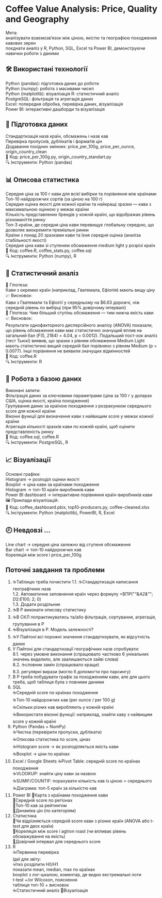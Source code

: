 # Coffee Value Analysis: Price, Quality and Geography
Мета:   
аналізувати взаємозв’язок між ціною, якістю та географією походження кавових зерен   
поєднати аналіз у R, Python, SQL, Excel та Power BI, демонструючи навички роботи з даними  

## 🛠 Використані технології  
Python (pandas): підготовка даних до роботи  
Python (numpy): робота з масивами чисел  
Python (matplotlib): візуалізація 
R:  статистичний аналіз  
PostgreSQL: фільтрація та агрегація даних  
Excel: попередня обробка, перевірка даних, візуалізація   
Power BI: інтерактивні дашборди та візуалізація  

## 🧹 Підготовка даних  
Стандартизація назв країн, обсмажень і назв кав  
Перевірка пропусків, дублікатів і форматів цін  
Додавання похідних змінних: price_per_100g, price_per_ounce, origin_country_clean  
📄 Код: price_per_100g.py, origin_country_standart.py  
🔍 Інструменти: Python (pandas)  

## 📊 Описова статистика    
Середня ціна за 100 г кави для всієї вибірки та порівняння між країнами  
Топ-10 найдорожчих сортів (за ціною на 100 г)  
Середня оцінка якості для кожної країни та найкращі зразки — кава з максимальною оцінкою у межах країни  
Кількість представлених брендів у кожній країні, що відображає рівень різноманіття ринку  
Топ-3 країни, де середня ціна кави перевищує глобальну середню, що дозволяє виокремити преміальні ринки  
Країни з понад 20 зразками кави та їхня середня оцінка (аналіза стабільності якості)  
Середня ціна кави зі ступенем обсмаження medium light у розрізі країн  
📄 Код: coffee.R, coffee_stats.py, coffee.sql  
🔍 Інструменти: Python (numpy), R  

## 🧠 Статистичний аналіз
💭 Гіпотеза:  
Кави з окремих країн (наприклад, Гватемала, Ефіопія) мають вищу ціну  
📈 Висновок:  
Кави з Гватемали та Ефіопії у середньому на $6.63 дорожчі, ніж середній рівень по вибірці (при 95% довірчому інтервалі)  
💭 Гіпотеза: 
Чим більший ступінь обсмаження — тим нижча якість кави    
📈 Висновок:   
Результати однофакторного дисперсійного аналізу (ANOVA) показали, що рівень обсмаження кави має статистично значущий вплив на загальний бал (F(5, 2184) = 4.04, p = 0.0012).
Подальший пост-хок аналіз (тест Тьюкі) виявив, що зразки з рівнем обсмаження Medium Light мають статистично вищий середній бал порівняно з рівнем Medium (p = 0.0077). Інші порівняння не виявили значущих відмінностей  
📄 Код: coffee.R  
🔍 Інструменти: R  

## 🧮 Робота з базою даних
Виконані запити:   
Фільтрація даних за ключовими параметрами (ціна за 100 г у доларах США, оцінка якості, країна походження)  
Групування даних за країною походження з розрахунком середнього score для кожної країни  
Віконні функції для визначення кави з найвищим score у межах кожної країни  
Агрегація кількості зразків кави по кожній країні, щоб оцінити представленість ринку  
📄 Код: coffee.sql, coffee.R   
🔍 Інструменти: PostgreSQL, R  

## 📈 Візуалізації   
Основні графіки:  
Histogram → розподіл оцінки якості   
Boxplot → ціна кави за країнами походження  
Histogram → топ-10 країн-виробників кави  
Power BI dashboard → інтерактивне порівняння країн-виробників кави  
🖼️ Приклади візуалізацій:  
📄 Код: coffee_dashboard.pbix, top10-producers.py, coffee-cleaned.xlsx   
🔍 Інструменти: Python (matplotlib), PowerBI, R, Excel

## 🕗 Невдовзі ...  
Line chart → середня ціна залежно від ступеня обсмаження    
Bar chart → топ-10 найдорожчих кав  
Кореляція між score і price_per_100g  






## Поточні завдання та проблеми
1. ☕Таблицю треба почистити 
   1.1. ☕Стандартизація написання географічних назв  
   1.2. Автоматичне заповнення країн через формулу =ВПР("*"&A2&"*"; $D$2:$E$100; 2; 0)  
   1.3. Додати роздільник  
3. ☕В Р виконати описову статистику  
4. ☕В СКЛ попрактикуватись та/або фільтрація, сортування, агрегація, групування в Р  
5. ☕Візуалізація в Р. Модель залежності?  
7. ☕У Пайтоні всі порожні значення стандартизувати, як відсутність даних  
8. У Пайтоні для стандартизації географічних назв спробувати:  
   8.1. через умовне виконання (спрацювало частково 6 унікальних значень видалило, але заалишаються зайві слова)  
   8.2. ☕словник замін (спрацювало краще)  
   8.3. регулярні вирази (могло б допомогти про парсингу)  
10. В Р треба побудувати графік за походженням кави, але для цього треба, щоб таблиця була з повними даними  
11. SQL  
☕Середній score по країнах походження  
☕Топ-10 найдорожчих кав (per ounce / per 100 g)  
☕Скільки різних кав виробляють у кожній країні  
☕Використати віконні функції: наприклад, знайти каву з найвищим score у кожній країні  
12. Python (Pandas + NumPy)  
☕Чистка (перевірити пропуски, дублікати)  
☕Описова статистика по score, цінах  
☕Histogram score → як розподіляється якість кави  
☕Boxplot → ціни по країнах  
13. Excel / Google Sheets
☕Pivot Table: середній score по країнах походження  
☕VLOOKUP: знайти ціну кави за назвою   
☕SUMIF/COUNTIF: порахувати кількість кав із ціною > середнього  
☕Діаграма: топ-5 країн за кількістю кав  
15. Power BI 
🌱Карта з країнами походження кави  
🌱Середній score по регіонах  
🌱Топ-10 кав за рейтингом  
🌱Динаміка цін (по категоріям)  
16. Статистика  
🌱Чи відрізняється середній score кави з різних країн (ANOVA або t-test для двох країн)  
🌱Кореляція між score і agtron roast (чи впливає рівень обсмажування на якість)  
🌱Довірчий інтервал для середнього score  
18. R  
☕Первинна перевірка  
Ідеї для звіту:  
чітко розділити H0/H1   
показати mean, median, max по країнах  
boxplot з лог-шкалою, коментар, де видно екстремальні лоти  
t-test +/or Wilcoxon, пояснення  
таблиця топ-10 + висновок  
☕Статистичний аналіз
🌱Візуалізація
